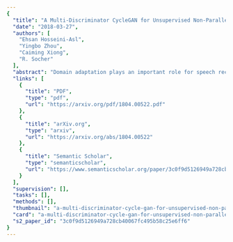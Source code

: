```yaml
---
{
  "title": "A Multi-Discriminator CycleGAN for Unsupervised Non-Parallel Speech Domain Adaptation",
  "date": "2018-03-27",
  "authors": [
    "Ehsan Hosseini-Asl",
    "Yingbo Zhou",
    "Caiming Xiong",
    "R. Socher"
  ],
  "abstract": "Domain adaptation plays an important role for speech recognition models, in particular, for domains that have low resources. We propose a novel generative model based on cyclic-consistent generative adversarial network (CycleGAN) for unsupervised non-parallel speech domain adaptation. The proposed model employs multiple independent discriminator on the power spectrogram, each in charge of different frequency bands. As a result we have 1) better discriminators that focuses on fine-grained details of the frequency features, and 2) a generator that is capable of generating more realistic domain adapted spectrogram. We demonstrate the effectiveness of our method on speech recognition with gender adaptation, where the model only have access to supervised data from one gender during training, but is evaluated on the other at testing time. Our model is able to achieve an average of $7.41\\%$ on phoneme error rate, and $11.10\\%$ word error rate relative performance improvement as compared to the baseline on TIMIT and WSJ dataset, respectively. Qualitatively, our model also generate more realistic sounding speech synthesis when conditioned on data from the other domain.",
  "links": [
    {
      "title": "PDF",
      "type": "pdf",
      "url": "https://arxiv.org/pdf/1804.00522.pdf"
    },
    {
      "title": "arXiv.org",
      "type": "arxiv",
      "url": "https://arxiv.org/abs/1804.00522"
    },
    {
      "title": "Semantic Scholar",
      "type": "semanticscholar",
      "url": "https://www.semanticscholar.org/paper/3c0f9d5126949a728cb40067fc495b58c25e6ff6"
    }
  ],
  "supervision": [],
  "tasks": [],
  "methods": [],
  "thumbnail": "a-multi-discriminator-cycle-gan-for-unsupervised-non-parallel-speech-domain-adaptation-thumb.jpg",
  "card": "a-multi-discriminator-cycle-gan-for-unsupervised-non-parallel-speech-domain-adaptation-card.jpg",
  "s2_paper_id": "3c0f9d5126949a728cb40067fc495b58c25e6ff6"
}
---
```



